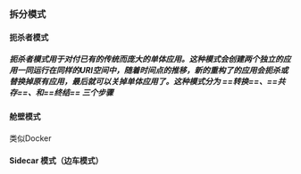 ### 拆分模式

#### 扼杀者模式

##### 扼杀者模式用于对付已有的传统而庞大的单体应用。这种模式会创建两个独立的应用一同运行在同样的URI空间中，随着时间点的推移，新的重构了的应用会扼杀或替换掉原有应用，最后就可以关掉单体应用了。这种模式分为 ==转换==、==共存==、和==终结== 三个步骤



#### 舱壁模式

类似Docker



#### Sidecar 模式（边车模式）



